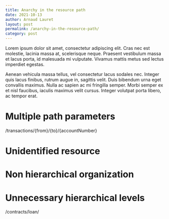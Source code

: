 ```yaml
---
title: Anarchy in the resource path
date: 2021-10-13
author: Arnaud Lauret
layout: post
permalink: /anarchy-in-the-resource-path/
category: post
---
```


Lorem ipsum dolor sit amet, consectetur adipiscing elit. Cras nec est molestie, lacinia massa at, scelerisque neque. Praesent vestibulum massa et lacus porta, id malesuada mi vulputate. Vivamus mattis metus sed lectus imperdiet egestas. 
<!--more-->
Aenean vehicula massa tellus, vel consectetur lacus sodales nec. Integer quis lacus finibus, rutrum augue in, sagittis velit. Duis bibendum urna eget convallis maximus. Nulla ac sapien ac mi fringilla semper. Morbi semper ex et nisl faucibus, iaculis maximus velit cursus. Integer volutpat porta libero, ac tempor erat.

# Multiple path parameters

/transactions/{from}/{to}/{accountNumber}

# Unidentified resource



# Non hierarchical organization

# Unnecessary hierarchical levels

/contracts/loan/